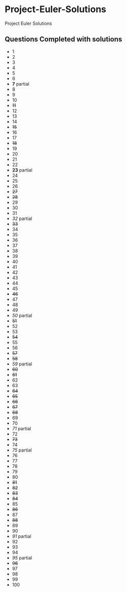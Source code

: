 # Project-Euler-Solutions

Project Euler Solutions

## Questions Completed with solutions

- 1
- 2
- 3
- 4
- 5
- 6
- **7** partial
- 8
- 9
- 10
- ~~11~~
- 12
- 13
- 14
- ~~15~~
- 16
- 17
- ~~18~~
- 19
- 20
- 21
- 22
- **23** partial
- 24
- 25
- 26
- ~~27~~
- ~~28~~
- 29
- 30
- 31
- *32*  partial
- ~~33~~
- 34
- 35
- 36
- 37
- 38
- 39
- 40
- 41
- 42
- 43
- 44
- 45
- ~~46~~
- 47
- 48
- 49
- *50* partial
- ~~51~~
- 52
- 53
- ~~54~~
- 55
- 56
- ~~57~~
- ~~58~~
- *59* partial
- ~~60~~
- ~~61~~
- 62
- 63
- ~~64~~
- ~~65~~
- ~~66~~
- ~~67~~
- ~~68~~
- 69
- 70
- *71* partial
- 72
- ~~73~~
- 74
- *75* partial
- 76
- 77
- 78
- 79
- 80
- ~~81~~
- ~~82~~
- ~~83~~
- ~~84~~
- 85
- ~~86~~
- 87
- ~~88~~
- 89
- 90
- *91* partial
- 92
- 93
- 94
- *95* partial
- ~~96~~
- 97
- 98
- 99
- 100
